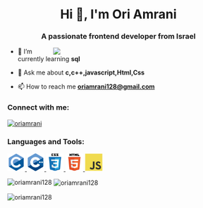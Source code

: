 <h1 align="center">Hi 👋, I'm Ori Amrani</h1>
<h3 align="center">A passionate frontend developer from Israel</h3>
<img src="![b2325557a903fdf56b50da4656da9221-min](https://user-images.githubusercontent.com/121358023/227921472-de94bd82-fbfb-4eda-9f38-147b5fac5c9e.gif)
" width="400px" align="right">

- 🌱 I’m currently learning **sql**

- 💬 Ask me about **c,c++,javascript,Html,Css**

- 📫 How to reach me **oriamrani128@gmail.com**

<h3 align="left">Connect with me:</h3>
<p align="left">
<a href="https://linkedin.com/in/oriamrani" target="blank"><img align="center" src="https://raw.githubusercontent.com/rahuldkjain/github-profile-readme-generator/master/src/images/icons/Social/linked-in-alt.svg" alt="oriamrani" height="30" width="40" /></a>
</p>

<h3 align="left">Languages and Tools:</h3>
<p align="left"> <a href="https://www.cprogramming.com/" target="_blank" rel="noreferrer"> <img src="https://raw.githubusercontent.com/devicons/devicon/master/icons/c/c-original.svg" alt="c" width="40" height="40"/> </a> <a href="https://www.w3schools.com/cpp/" target="_blank" rel="noreferrer"> <img src="https://raw.githubusercontent.com/devicons/devicon/master/icons/cplusplus/cplusplus-original.svg" alt="cplusplus" width="40" height="40"/> </a> <a href="https://www.w3schools.com/css/" target="_blank" rel="noreferrer"> <img src="https://raw.githubusercontent.com/devicons/devicon/master/icons/css3/css3-original-wordmark.svg" alt="css3" width="40" height="40"/> </a> <a href="https://www.w3.org/html/" target="_blank" rel="noreferrer"> <img src="https://raw.githubusercontent.com/devicons/devicon/master/icons/html5/html5-original-wordmark.svg" alt="html5" width="40" height="40"/> </a> <a href="https://developer.mozilla.org/en-US/docs/Web/JavaScript" target="_blank" rel="noreferrer"> <img src="https://raw.githubusercontent.com/devicons/devicon/master/icons/javascript/javascript-original.svg" alt="javascript" width="40" height="40"/> </a> </p>

<p><img align="left" src="https://github-readme-stats.vercel.app/api/top-langs?username=oriamrani128&show_icons=true&locale=en&layout=compact" alt="oriamrani128" /></p>

<p>&nbsp;<img align="center" src="https://github-readme-stats.vercel.app/api?username=oriamrani128&show_icons=true&locale=en" alt="oriamrani128" /></p>

<p><img align="center" src="https://github-readme-streak-stats.herokuapp.com/?user=oriamrani128&" alt="oriamrani128" /></p>
